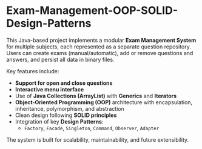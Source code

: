 # Exam-Management-OOP-SOLID-Design-Patterns

This Java-based project implements a modular **Exam Management System** for multiple subjects, each represented as a separate question repository. Users can create exams (manual/automatic), add or remove questions and answers, and persist all data in binary files.

Key features include:
* **Support for open and close questions**
* **Interactive menu interface**
* Use of **Java Collections (ArrayList)** with **Generics** and **Iterators**
* **Object-Oriented Programming (OOP)** architecture with encapsulation, inheritance, polymorphism, and abstraction
* Clean design following **SOLID principles**
* Integration of key **Design Patterns**:
  * `Factory`, `Facade`, `Singleton`, `Command`, `Observer`, `Adapter`

The system is built for scalability, maintainability, and future extensibility.
